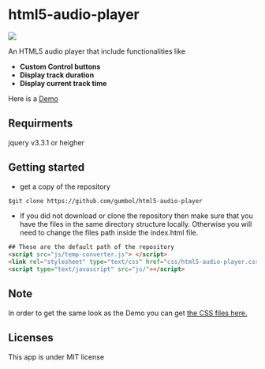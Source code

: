 # html5-audio-player
 <img src="https://img.shields.io/badge/License-MIT-blue.svg">
  
An HTML5 audio player that include functionalities like 

- **Custom Control buttons**
- **Display track duration**
- **Display current track time**

Here is a [Demo](https://gumbol.github.io/posts/app-html5-audio-player.html)

## Requirments
jquery v3.3.1 or heigher


## Getting started
* get a copy of the repository
```html
$git clone https://github.com/gumbol/html5-audio-player
```

* If you did not download or clone the repository then make sure that you have the files in the same directory structure locally. Otherwise you will need to change the files path inside the index.html file.

```html
## These are the default path of the repository
<script src="js/temp-converter.js"> </script>
<link rel="stylesheet" type="text/css" href="css/html5-audio-player.css">
<script type="text/javascript" src="js/"></script>
```
## Note
In order to get the same look as the Demo you can get [the CSS files here.](https://github.com/gumbol/gumbol.github.io/tree/master/styles)


## Licenses
This app is under MIT license
